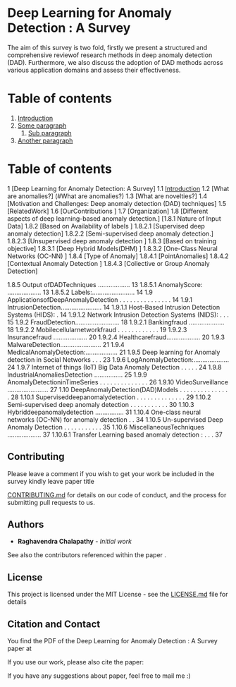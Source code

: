 # Deep Learning for Anomaly Detection : A Survey

 The aim of this survey is two fold, firstly we present a structured and comprehensive reviewof research methods in deep anomaly detection (DAD). Furthermore, we also discuss the adoption of DAD methods across various application domains and assess their effectiveness.

# Table of contents
1. [Introduction](#introduction)
2. [Some paragraph](#paragraph1)
    1. [Sub paragraph](#subparagraph1)
3. [Another paragraph](#paragraph2)




# Table of contents


1 [Deep Learning for Anomaly Detection: A Survey]
      1.1 [Introduction](#introduction)
      1.2 [What are anomalies?] (#What are anomalies?)
      1.3 [What are novelties?]
      1.4 [Motivation and Challenges: Deep anomaly detection (DAD) techniques]
      1.5 [RelatedWork] 
      1.6 [OurContributions ]
      1.7 [Organization]
      1.8 [Different aspects of deep learning-based anomaly detection.]
        [1.8.1 Nature of Input Data]
      1.8.2 [Based on Availability of labels ]
        1.8.2.1 [Supervised deep anomaly detection]
        1.8.2.2 [Semi-supervised deep anomaly detection.]
        1.8.2.3 [Unsupervised deep anomaly detection ]
      1.8.3 [Based on training objective]
       1.8.3.1 [Deep Hybrid Models(DHM) ]
       1.8.3.2 [One-Class Neural Networks (OC-NN) ]
      1.8.4 [Type of Anomaly]
       1.8.4.1 [PointAnomalies]
       1.8.4.2 [Contextual Anomaly Detection ]
       1.8.4.3 [Collective or Group Anomaly Detection]


1.8.5 Output ofDADTechniques .................. 13 1.8.5.1 AnomalyScore: ................... 13 1.8.5.2 Labels:........................ 14
1.9 ApplicationsofDeepAnomalyDetection . . . . . . . . . . . . . . . 14
1.9.1 IntrusionDetection....................... 14
1.9.1.1 Host-Based Intrusion Detection Systems (HIDS): . 14
1.9.1.2 Network Intrusion Detection Systems (NIDS): . . . 15
1.9.2 FraudDetection......................... 18
1.9.2.1 Bankingfraud .................... 18
1.9.2.2 Mobilecellularnetworkfraud . . . . . . . . . . . . 19
1.9.2.3 Insurancefraud ................... 20
1.9.2.4 Healthcarefraud................... 20
1.9.3 MalwareDetection....................... 21
1.9.4 MedicalAnomalyDetection:.................. 21
1.9.5 Deep learning for Anomaly detection in Social Networks . . . 23
1.9.6 LogAnomalyDetection:.................... 24
1.9.7 Internet of things (IoT) Big Data Anomaly Detection . . . . . 24
1.9.8 IndustrialAnomaliesDetection ................ 25
1.9.9 AnomalyDetectioninTimeSeries . . . . . . . . . . . . . . 26
1.9.10 VideoSurveillance ....................... 27
1.10 DeepAnomalyDetection(DAD)Models . . . . . . . . . . . . . . . 28
1.10.1 Superviseddeepanomalydetection . . . . . . . . . . . . . . 29
1.10.2 Semi-supervised deep anomaly detection . . . . . . . . . . . 30
1.10.3 Hybriddeepanomalydetection ................ 31
1.10.4 One-class neural networks (OC-NN) for anomaly detection . . 34
1.10.5 Un-supervised Deep Anomaly Detection . . . . . . . . . . . 35
1.10.6 MiscellaneousTechniques ................... 37 1.10.6.1 Transfer Learning based anomaly detection : . . . 37



## Contributing

Please leave a comment  if you wish to get your work be included in the survey kindly leave paper title 

 [CONTRIBUTING.md](https://gist.github.com/PurpleBooth/b24679402957c63ec426) for details on our code of conduct, and the process for submitting pull requests to us.


## Authors

* **Raghavendra Chalapathy** - *Initial work* 

See also the contributors referenced within the paper .

## License

This project is licensed under the MIT License - see the [LICENSE.md](LICENSE.md) file for details

## Citation and Contact

You find the PDF of the Deep Learning for Anomaly Detection : A Survey  paper at 



If you use our work, please also cite the paper:

If you have any suggestions about paper, feel free to mail me :)

